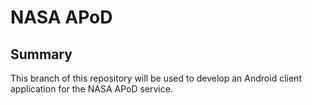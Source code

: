 # NASA APoD

## Summary

This branch of this repository will be used to develop an Android client application for the NASA APoD service.
